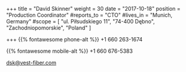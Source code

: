 +++ 
title = "David Skinner" 
weight = 30 
date = "2017-10-18" 
position = "Production Coordinator" 
#reports_to = "CTO" 
#lives_in = "Munich, Germany" 
#scope = [ "ul. Piłsudskiego 11", "74-400 Dębno", "Zachodniopomorskie", "Poland" ] 

+++
{{% fontawesome phone-alt %}}  +1 660 263-1674

{{% fontawesome mobile-alt %}} +1 660 676-5383

dsk@vest-fiber.com
